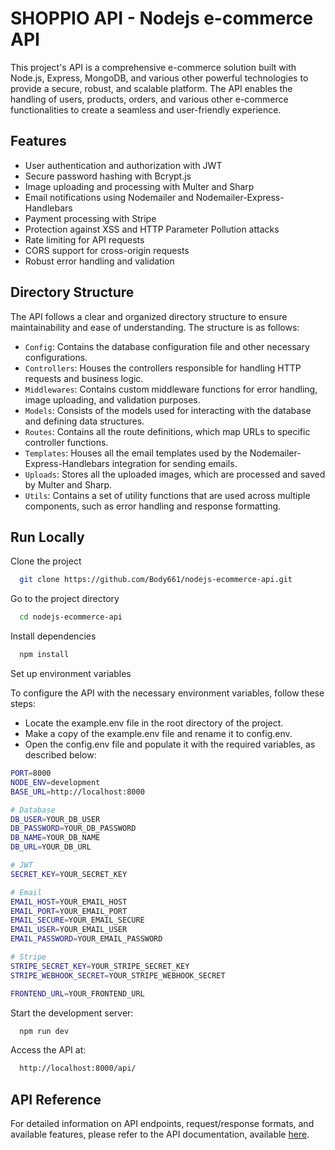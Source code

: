 
# SHOPPIO API - Nodejs e-commerce API

This project's API is a comprehensive e-commerce solution built with Node.js, Express, MongoDB, and various other powerful technologies to provide a secure, robust, and scalable platform. The API enables the handling of users, products, orders, and various other e-commerce functionalities to create a seamless and user-friendly experience.

## Features
- User authentication and authorization with JWT
- Secure password hashing with Bcrypt.js
- Image uploading and processing with Multer and Sharp
- Email notifications using Nodemailer and Nodemailer-Express-Handlebars
- Payment processing with Stripe
- Protection against XSS and HTTP Parameter Pollution attacks
- Rate limiting for API requests
- CORS support for cross-origin requests
- Robust error handling and validation

## Directory Structure
The API follows a clear and organized directory structure to ensure maintainability and ease of understanding. The structure is as follows:

- `Config`: Contains the database configuration file and other necessary configurations.
- `Controllers`: Houses the controllers responsible for handling HTTP requests and business logic.
- `Middlewares`: Contains custom middleware functions for error handling, image uploading, and validation purposes.
- `Models`: Consists of the models used for interacting with the database and defining data structures.
- `Routes`: Contains all the route definitions, which map URLs to specific controller functions.
- `Templates`: Houses all the email templates used by the Nodemailer-Express-Handlebars integration for sending emails.
- `Uploads`: Stores all the uploaded images, which are processed and saved by Multer and Sharp.
- `Utils`: Contains a set of utility functions that are used across multiple components, such as error handling and response formatting.
## Run Locally

Clone the project

```bash
  git clone https://github.com/Body661/nodejs-ecommerce-api.git
```

Go to the project directory

```bash
  cd nodejs-ecommerce-api
```

Install dependencies

```bash
  npm install
```

Set up environment variables

To configure the API with the necessary environment variables, follow these steps:

- Locate the example.env file in the root directory of the project.
- Make a copy of the example.env file and rename it to config.env.
- Open the config.env file and populate it with the required variables, as described below:

```bash
PORT=8000
NODE_ENV=development
BASE_URL=http://localhost:8000

# Database
DB_USER=YOUR_DB_USER
DB_PASSWORD=YOUR_DB_PASSWORD
DB_NAME=YOUR_DB_NAME
DB_URL=YOUR_DB_URL

# JWT
SECRET_KEY=YOUR_SECRET_KEY

# Email
EMAIL_HOST=YOUR_EMAIL_HOST
EMAIL_PORT=YOUR_EMAIL_PORT
EMAIL_SECURE=YOUR_EMAIL_SECURE
EMAIL_USER=YOUR_EMAIL_USER
EMAIL_PASSWORD=YOUR_EMAIL_PASSWORD

# Stripe
STRIPE_SECRET_KEY=YOUR_STRIPE_SECRET_KEY
STRIPE_WEBHOOK_SECRET=YOUR_STRIPE_WEBHOOK_SECRET

FRONTEND_URL=YOUR_FRONTEND_URL

```

Start the development server:

```bash
  npm run dev
```

Access the API at:

```bash
  http://localhost:8000/api/
```
## API Reference

For detailed information on API endpoints, request/response formats, and available features, please refer to the API documentation, available [here](https://documenter.getpostman.com/view/24970774/2s93eR5vuu#2cda6e05-3dad-4adb-b96e-4b8bf94e0e16).
